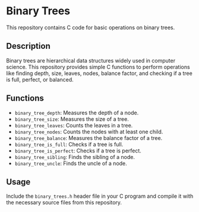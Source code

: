 # Binary Trees

This repository contains C code for basic operations on binary trees.

## Description

Binary trees are hierarchical data structures widely used in computer science. This repository provides simple C functions to perform operations like finding depth, size, leaves, nodes, balance factor, and checking if a tree is full, perfect, or balanced.

## Functions

- `binary_tree_depth`: Measures the depth of a node.
- `binary_tree_size`: Measures the size of a tree.
- `binary_tree_leaves`: Counts the leaves in a tree.
- `binary_tree_nodes`: Counts the nodes with at least one child.
- `binary_tree_balance`: Measures the balance factor of a tree.
- `binary_tree_is_full`: Checks if a tree is full.
- `binary_tree_is_perfect`: Checks if a tree is perfect.
- `binary_tree_sibling`: Finds the sibling of a node.
- `binary_tree_uncle`: Finds the uncle of a node.



## Usage

Include the `binary_trees.h` header file in your C program and compile it with the necessary source files from this repository.
